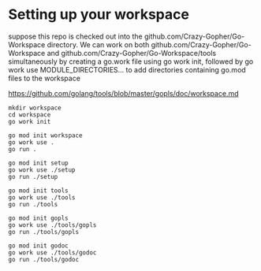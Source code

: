 # Setting up your workspace

suppose this repo is checked out into the github.com/Crazy-Gopher/Go-Workspace directory. We can work on both github.com/Crazy-Gopher/Go-Workspace and github.com/Crazy-Gopher/Go-Workspace/tools simultaneously by creating a go.work file using go work init, followed by go work use MODULE_DIRECTORIES... to add directories containing go.mod files to the workspace

https://github.com/golang/tools/blob/master/gopls/doc/workspace.md
```
mkdir workspace
cd workspace
go work init

go mod init workspace
go work use .
go run .

go mod init setup
go work use ./setup
go run ./setup

go mod init tools
go work use ./tools
go run ./tools

go mod init gopls
go work use ./tools/gopls
go run ./tools/gopls

go mod init godoc
go work use ./tools/godoc
go run ./tools/godoc
```